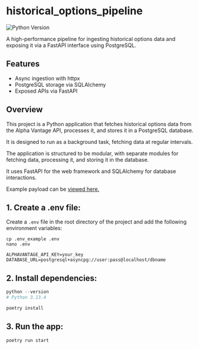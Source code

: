 # historical_options_pipeline

![Python Version](https://img.shields.io/badge/python-%3E%3D3.13-blue)

A high-performance pipeline for ingesting historical options data and exposing it via a FastAPI interface using PostgreSQL.

## Features
- Async ingestion with httpx
- PostgreSQL storage via SQLAlchemy
- Exposed APIs via FastAPI

## Overview
This project is a Python application that fetches historical options data from the Alpha Vantage API, processes it, and stores it in a PostgreSQL database.

It is designed to run as a background task, fetching data at regular intervals. 

The application is structured to be modular, with separate modules for fetching data, processing it, and storing it in the database.

It uses FastAPI for the web framework and SQLAlchemy for database interactions.

Example payload can be [viewed here.](https://www.alphavantage.co/query?function=HISTORICAL_OPTIONS&symbol=IBM&apikey=demo)


## 1. Create a .env file:

Create a `.env` file in the root directory of the project and add the following environment variables:


```shell
cp .env_example .env
nano .env
```


```plaintext
ALPHAVANTAGE_API_KEY=your_key
DATABASE_URL=postgresql+asyncpg://user:pass@localhost/dbname
```

## 2. Install dependencies:

```python
python --version
# Python 3.13.4

poetry install
```


## 3. Run the app:

```python
poetry run start
```


